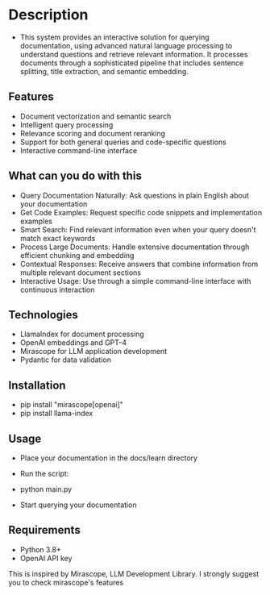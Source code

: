 # Description
- This system provides an interactive solution for querying documentation, using advanced natural language processing to understand questions and retrieve relevant information. It processes documents through a sophisticated pipeline that includes sentence splitting, title extraction, and semantic embedding.

## Features

- Document vectorization and semantic search
- Intelligent query processing
- Relevance scoring and document reranking
- Support for both general queries and code-specific questions
- Interactive command-line interface
  
## What can you do with this 

- Query Documentation Naturally: Ask questions in plain English about your documentation
- Get Code Examples: Request specific code snippets and implementation examples
- Smart Search: Find relevant information even when your query doesn't match exact keywords
- Process Large Documents: Handle extensive documentation through efficient chunking and embedding
- Contextual Responses: Receive answers that combine information from multiple relevant document sections
- Interactive Usage: Use through a simple command-line interface with continuous interaction

## Technologies

- LlamaIndex for document processing
- OpenAI embeddings and GPT-4
- Mirascope for LLM application development
- Pydantic for data validation

## Installation
- pip install "mirascope[openai]"
- pip install llama-index
  
## Usage

- Place your documentation in the docs/learn directory
- Run the script:

- python main.py

- Start querying your documentation

## Requirements

- Python 3.8+
- OpenAI API key

This is inspired by Mirascope, LLM Development Library. I strongly suggest you to check mirascope's features
